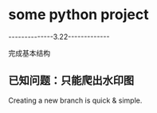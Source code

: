 # some python project
--------------3.22-------------

完成基本结构

已知问题：只能爬出水印图
----
Creating a new branch is quick & simple.

